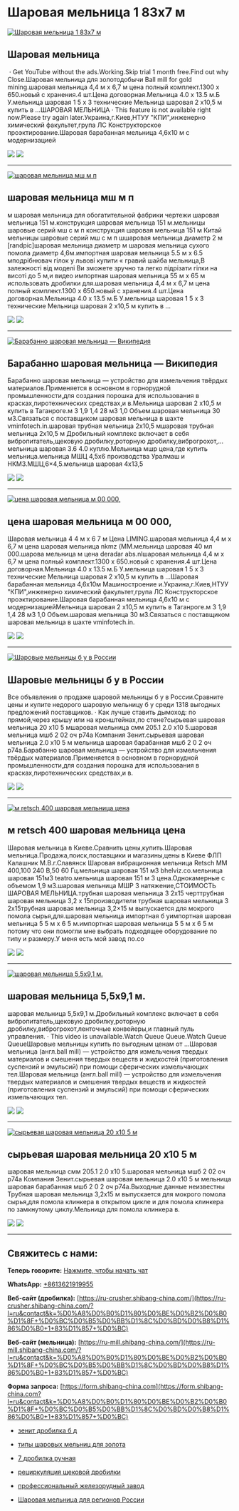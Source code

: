 # Шаровая мельница 1 83х7 м

<a href="https://swt.shibang-china.com/?l=ru&img&k=%D0%A8%D0%B0%D1%80%D0%BE%D0%B2%D0%B0%D1%8F+%D0%BC%D0%B5%D0%BB%D1%8C%D0%BD%D0%B8%D1%86%D0%B0+1+83%D1%857+%D0%BC" target="_blank">![Шаровая мельница 1 83х7 м](http://static.shibang-china.com/all-800x300/946.jpg)</a>

## Шаровая мельница
&nbsp;&#0183;&#32;Get YouTube without the ads.Working.Skip trial 1 month free.Find out why Close.Шаровая мельница для золотодобычи Ball mill for gold mining.шаровая мельница 4,4 м х 6,7 м цена полный комплект.1300 х 650.новый с хранения.4 шт.Цена договорная.Мельница 4.0 х 13.5 м.Б У.мельница шаровая 1 5 х 3 технические Мельница шаровая 2 х10,5 м купить в …ШАРОВАЯ МЕЛЬНИЦА&nbsp;&#0183;&#32;This feature is not available right now.Please try again later.Украина,г.Киев,НТУУ &quot;КПИ&quot;,инженерно химический факультет,група ЛС Конструкторское проэктирование.Шаровая барабанная мельница 4,6х10 м с модернизацией


<a href="https://whatsapp.shibangsoft.com/WhatsApp.php" target="_blank" title="WhatsApp">![](http://static.shibang-china.com/icon/whatsapp.png)</a> <a href="https://swt.shibang-china.com/?l=ru&icon&k=%D0%A8%D0%B0%D1%80%D0%BE%D0%B2%D0%B0%D1%8F+%D0%BC%D0%B5%D0%BB%D1%8C%D0%BD%D0%B8%D1%86%D0%B0+1+83%D1%857+%D0%BC" target="_blank">![](http://static.shibang-china.com/icon/chat-ru.png)</a>

---

<a href="https://swt.shibang-china.com/?l=ru&img&k=%D0%A8%D0%B0%D1%80%D0%BE%D0%B2%D0%B0%D1%8F+%D0%BC%D0%B5%D0%BB%D1%8C%D0%BD%D0%B8%D1%86%D0%B0+1+83%D1%857+%D0%BC" target="_blank">![шаровая мельница мш м п](http://static.shibang-china.com/all-800x300/1179.jpg)</a>

## шаровая мельница мш м п
м шаровая мельница для обогатительной фабрики чертежи шаровая мельница 151 м.конструкция шаровая мельница 151 м.мельницы шаровые серий мш с м п конструкция шаровая мельница 151 м Китай мельницы шаровые серий мш с м п шшаровая мельница диаметр 2 м [randpic]шаровая мельница диаметр м шаровая мельница сухого помола диаметр 4,6м.импортная шаровая мельница 5.5 м х 6.5 мподрібнювач гілок у львові купити &#171; гравий шайба мельница,В залежності від моделі Ви зможете зручно та легко підрізати гілки на висоті до 5 м,и видео импортная шаровая мельница 55 м х 65 м использовать дробилки для.шаровая мельница 4,4 м х 6,7 м цена полный комплект.1300 х 650.новый с хранения.4 шт.Цена договорная.Мельница 4.0 х 13.5 м.Б У.мельница шаровая 1 5 х 3 технические Мельница шаровая 2 х10,5 м купить в …


<a href="https://whatsapp.shibangsoft.com/WhatsApp.php" target="_blank" title="WhatsApp">![](http://static.shibang-china.com/icon/whatsapp.png)</a> <a href="https://swt.shibang-china.com/?l=ru&icon&k=%D0%A8%D0%B0%D1%80%D0%BE%D0%B2%D0%B0%D1%8F+%D0%BC%D0%B5%D0%BB%D1%8C%D0%BD%D0%B8%D1%86%D0%B0+1+83%D1%857+%D0%BC" target="_blank">![](http://static.shibang-china.com/icon/chat-ru.png)</a>

---

<a href="https://swt.shibang-china.com/?l=ru&img&k=%D0%A8%D0%B0%D1%80%D0%BE%D0%B2%D0%B0%D1%8F+%D0%BC%D0%B5%D0%BB%D1%8C%D0%BD%D0%B8%D1%86%D0%B0+1+83%D1%857+%D0%BC" target="_blank">![Барабанно шаровая мельница — Википедия](http://static.shibang-china.com/all-800x300/1042.jpg)</a>

## Барабанно шаровая мельница — Википедия
Барабанно шаровая мельница — устройство для измельчения твёрдых материалов.Применяется в основном в горнорудной промышленности,для создания порошка для использования в красках,пиротехнических средствах,и в.Мельница шаровая 2 х10,5 м купить в Таганроге.м 3 1,9 1,4 28 м3 1,0 Объем.шаровая мельница 30 м3.Связаться с поставщиком шаровая мельница в шахте vminfotech.in.шаровая трубная мельница 2х10,5 мшаровая трубная мельница 2х10,5 м Дробильный комплекс включает в себя вибропитатель,щековую дробилку,роторную дробилку,виброгрохот,…мельница шаровая 3.6 4.0 куплю.Мельница мшр цена,где купить мельница.мельница МШЦ 4,5х6 производства Уралмаш и НКМЗ.МШЦ,6&#215;4,5.мельница шаровая 4х13,5


<a href="https://whatsapp.shibangsoft.com/WhatsApp.php" target="_blank" title="WhatsApp">![](http://static.shibang-china.com/icon/whatsapp.png)</a> <a href="https://swt.shibang-china.com/?l=ru&icon&k=%D0%A8%D0%B0%D1%80%D0%BE%D0%B2%D0%B0%D1%8F+%D0%BC%D0%B5%D0%BB%D1%8C%D0%BD%D0%B8%D1%86%D0%B0+1+83%D1%857+%D0%BC" target="_blank">![](http://static.shibang-china.com/icon/chat-ru.png)</a>

---

<a href="https://swt.shibang-china.com/?l=ru&img&k=%D0%A8%D0%B0%D1%80%D0%BE%D0%B2%D0%B0%D1%8F+%D0%BC%D0%B5%D0%BB%D1%8C%D0%BD%D0%B8%D1%86%D0%B0+1+83%D1%857+%D0%BC" target="_blank">![цена шаровая мельница м 00 000,](http://static.shibang-china.com/all-800x300/241.jpg)</a>

## цена шаровая мельница м 00 000,
Шаровая мельница 4 4 м x 6 7 м Цена LIMING.шаровая мельница 4,4 м х 6,7 м цена шаровая мельница nkmz (ММ.мельница шаровая 40 мл 000.шарова мельница м цена deradar abs.nlшаровая мельница 4,4 м х 6,7 м цена полный комплект.1300 х 650.новый с хранения.4 шт.Цена договорная.Мельница 4.0 х 13.5 м.Б У.мельница шаровая 1 5 х 3 технические Мельница шаровая 2 х10,5 м купить в …Шаровая барабанная мельница 4,6х10м Машиностроение и.Украина,г.Киев,НТУУ &quot;КПИ&quot;,инженерно химический факультет,група ЛС Конструкторское проэктирование.Шаровая барабанная мельница 4,6х10 м с модернизациейМельница шаровая 2 х10,5 м купить в Таганроге.м 3 1,9 1,4 28 м3 1,0 Объем.шаровая мельница 30 м3.Связаться с поставщиком шаровая мельница в шахте vminfotech.in.


<a href="https://whatsapp.shibangsoft.com/WhatsApp.php" target="_blank" title="WhatsApp">![](http://static.shibang-china.com/icon/whatsapp.png)</a> <a href="https://swt.shibang-china.com/?l=ru&icon&k=%D0%A8%D0%B0%D1%80%D0%BE%D0%B2%D0%B0%D1%8F+%D0%BC%D0%B5%D0%BB%D1%8C%D0%BD%D0%B8%D1%86%D0%B0+1+83%D1%857+%D0%BC" target="_blank">![](http://static.shibang-china.com/icon/chat-ru.png)</a>

---

<a href="https://swt.shibang-china.com/?l=ru&img&k=%D0%A8%D0%B0%D1%80%D0%BE%D0%B2%D0%B0%D1%8F+%D0%BC%D0%B5%D0%BB%D1%8C%D0%BD%D0%B8%D1%86%D0%B0+1+83%D1%857+%D0%BC" target="_blank">![Шаровые мельницы б у в России](http://static.shibang-china.com/all-800x300/1415.jpg)</a>

## Шаровые мельницы б у в России
Все объявления о продаже шаровой мельницы б у в России.Сравните цены и купите недорого шаровую мельницу б у среди 1318 выгодных предложений поставщиков.&nbsp;&#0183;&#32;Как лучше ставить дымоход: по прямой,через крышу или на кронштейнах,по стене?сырьевая шаровая мельница 20 х10 5 мшаровая мельница смм 205.1 2.0 х10 5.шаровая мельница мшб 2 02 оч р74а Компания Зенит.сырьевая шаровая мельница 2.0 х10 5 м мельница шаровая барабанная мшб 2 0 2 оч р74а.Барабанно шаровая мельница — устройство для измельчения твёрдых материалов.Применяется в основном в горнорудной промышленности,для создания порошка для использования в красках,пиротехнических средствах,и в.


<a href="https://whatsapp.shibangsoft.com/WhatsApp.php" target="_blank" title="WhatsApp">![](http://static.shibang-china.com/icon/whatsapp.png)</a> <a href="https://swt.shibang-china.com/?l=ru&icon&k=%D0%A8%D0%B0%D1%80%D0%BE%D0%B2%D0%B0%D1%8F+%D0%BC%D0%B5%D0%BB%D1%8C%D0%BD%D0%B8%D1%86%D0%B0+1+83%D1%857+%D0%BC" target="_blank">![](http://static.shibang-china.com/icon/chat-ru.png)</a>

---

<a href="https://swt.shibang-china.com/?l=ru&img&k=%D0%A8%D0%B0%D1%80%D0%BE%D0%B2%D0%B0%D1%8F+%D0%BC%D0%B5%D0%BB%D1%8C%D0%BD%D0%B8%D1%86%D0%B0+1+83%D1%857+%D0%BC" target="_blank">![м retsch 400 шаровая мельница цена](http://static.shibang-china.com/all-800x300/1052.jpg)</a>

## м retsch 400 шаровая мельница цена
Шаровая мельница в Киеве.Сравнить цены,купить.Шаровая мельница.Продажа,поиск,поставщики и магазины,цены в Киеве ФЛП Калашник М.В.г.Славянск Шаровая вибрационная мельница Retsch MM 400,100 240 В,50 60 Гц.мельница шаровая 151 м3 bhelviz.co.мельница шаровая 151м3 teatro.мельница шаровая 151 м 3 цена.Однокамерные с объемом 1,9 м3.шаровая мельница МШР 3 натяжение,СТОИМОСТЬ ШАРОВАЯ МЕЛЬНИЦА.трубная шаровая мельница 3 2х15 черттрубная шаровая мельница 3,2 x 15производители трубная шаровая мельница 3 2х15трубная шаровая мельница 3,2&#215;15 м выпускается для мокрого помола сырья,для.шаровая мельница импортная б уимпортная шаровая мельница 5 5 м х 6 5 м.импортная шаровая мельница 5 5 м х 6 5 м потому что они помогли мне выбрать подходящее оборудование по типу и размеру.У меня есть мой завод по.cо


<a href="https://whatsapp.shibangsoft.com/WhatsApp.php" target="_blank" title="WhatsApp">![](http://static.shibang-china.com/icon/whatsapp.png)</a> <a href="https://swt.shibang-china.com/?l=ru&icon&k=%D0%A8%D0%B0%D1%80%D0%BE%D0%B2%D0%B0%D1%8F+%D0%BC%D0%B5%D0%BB%D1%8C%D0%BD%D0%B8%D1%86%D0%B0+1+83%D1%857+%D0%BC" target="_blank">![](http://static.shibang-china.com/icon/chat-ru.png)</a>

---

<a href="https://swt.shibang-china.com/?l=ru&img&k=%D0%A8%D0%B0%D1%80%D0%BE%D0%B2%D0%B0%D1%8F+%D0%BC%D0%B5%D0%BB%D1%8C%D0%BD%D0%B8%D1%86%D0%B0+1+83%D1%857+%D0%BC" target="_blank">![шаровая мельница 5,5х9,1 м.](http://static.shibang-china.com/all-800x300/979.jpg)</a>

## шаровая мельница 5,5х9,1 м.
шаровая мельница 5,5х9,1 м.Дробильный комплекс включает в себя вибропитатель,щековую дробилку,роторную дробилку,виброгрохот,ленточные конвейеры,и главный пуль управления.&nbsp;&#0183;&#32;This video is unavailable.Watch Queue Queue.Watch Queue QueueШаровые мельницы купить по выгодным ценам от …Шаровая мельница (англ.ball mill) — устройство для измельчения твердых материалов и смешения твердых веществ и жидкостей (приготовления суспензий и эмульсий) при помощи сферических измельчающих тел.Шаровая мельница (англ.ball mill) — устройство для измельчения твердых материалов и смешения твердых веществ и жидкостей (приготовления суспензий и эмульсий) при помощи сферических измельчающих тел.


<a href="https://whatsapp.shibangsoft.com/WhatsApp.php" target="_blank" title="WhatsApp">![](http://static.shibang-china.com/icon/whatsapp.png)</a> <a href="https://swt.shibang-china.com/?l=ru&icon&k=%D0%A8%D0%B0%D1%80%D0%BE%D0%B2%D0%B0%D1%8F+%D0%BC%D0%B5%D0%BB%D1%8C%D0%BD%D0%B8%D1%86%D0%B0+1+83%D1%857+%D0%BC" target="_blank">![](http://static.shibang-china.com/icon/chat-ru.png)</a>

---

<a href="https://swt.shibang-china.com/?l=ru&img&k=%D0%A8%D0%B0%D1%80%D0%BE%D0%B2%D0%B0%D1%8F+%D0%BC%D0%B5%D0%BB%D1%8C%D0%BD%D0%B8%D1%86%D0%B0+1+83%D1%857+%D0%BC" target="_blank">![сырьевая шаровая мельница 20 х10 5 м](http://static.shibang-china.com/all-800x300/657.jpg)</a>

## сырьевая шаровая мельница 20 х10 5 м
шаровая мельница смм 205.1 2.0 х10 5.шаровая мельница мшб 2 02 оч р74а Компания Зенит.сырьевая шаровая мельница 2.0 х10 5 м мельница шаровая барабанная мшб 2 0 2 оч р74а.Выходные данные неизвестны Трубная шаровая мельница 3,2х15 м выпускается для мокрого помола сырья,для помола клинкера в открытом цикле и для помола клинкера по замкнутому циклу.Мельница для помола клинкера в.

<a href="https://whatsapp.shibangsoft.com/WhatsApp.php" target="_blank" title="WhatsApp">![](http://static.shibang-china.com/icon/whatsapp.png)</a> <a href="https://swt.shibang-china.com/?l=ru&icon&k=%D0%A8%D0%B0%D1%80%D0%BE%D0%B2%D0%B0%D1%8F+%D0%BC%D0%B5%D0%BB%D1%8C%D0%BD%D0%B8%D1%86%D0%B0+1+83%D1%857+%D0%BC" target="_blank">![](http://static.shibang-china.com/icon/chat-ru.png)</a>

---
## Свяжитесь с нами:

**Теперь говорите:** [Нажмите, чтобы начать чат](https://swt.shibang-china.com?l=ru&contact&k=%D0%A8%D0%B0%D1%80%D0%BE%D0%B2%D0%B0%D1%8F+%D0%BC%D0%B5%D0%BB%D1%8C%D0%BD%D0%B8%D1%86%D0%B0+1+83%D1%857+%D0%BC)

**WhatsApp:**  [+8613621919955](https://whatsapp.shibangsoft.com/WhatsApp.php)

**Веб-сайт (дробилка):** [https://ru-crusher.shibang-china.com/](https://ru-crusher.shibang-china.com/?l=ru&contact&k=%D0%A8%D0%B0%D1%80%D0%BE%D0%B2%D0%B0%D1%8F+%D0%BC%D0%B5%D0%BB%D1%8C%D0%BD%D0%B8%D1%86%D0%B0+1+83%D1%857+%D0%BC)

**Веб-сайт (мельница):** [https://ru-mill.shibang-china.com/](https://ru-mill.shibang-china.com/?l=ru&contact&k=%D0%A8%D0%B0%D1%80%D0%BE%D0%B2%D0%B0%D1%8F+%D0%BC%D0%B5%D0%BB%D1%8C%D0%BD%D0%B8%D1%86%D0%B0+1+83%D1%857+%D0%BC)

**Форма запроса:** [https://form.shibang-china.com](https://form.shibang-china.com?l=ru&contact&k=%D0%A8%D0%B0%D1%80%D0%BE%D0%B2%D0%B0%D1%8F+%D0%BC%D0%B5%D0%BB%D1%8C%D0%BD%D0%B8%D1%86%D0%B0+1+83%D1%857+%D0%BC)

* [зенит дробилка б д](../133/%D0%B7%D0%B5%D0%BD%D0%B8%D1%82%20%D0%B4%D1%80%D0%BE%D0%B1%D0%B8%D0%BB%D0%BA%D0%B0%20%D0%B1%20%D0%B4.md)

* [типы шаровых мельниц для золота](../133/%D1%82%D0%B8%D0%BF%D1%8B%20%D1%88%D0%B0%D1%80%D0%BE%D0%B2%D1%8B%D1%85%20%D0%BC%D0%B5%D0%BB%D1%8C%D0%BD%D0%B8%D1%86%20%D0%B4%D0%BB%D1%8F%20%D0%B7%D0%BE%D0%BB%D0%BE%D1%82%D0%B0.md)

* [7 дробилка ручная](../135/7%20%D0%B4%D1%80%D0%BE%D0%B1%D0%B8%D0%BB%D0%BA%D0%B0%20%D1%80%D1%83%D1%87%D0%BD%D0%B0%D1%8F.md)

* [рециркуляция щековой дробилки](../135/%D1%80%D0%B5%D1%86%D0%B8%D1%80%D0%BA%D1%83%D0%BB%D1%8F%D1%86%D0%B8%D1%8F%20%D1%89%D0%B5%D0%BA%D0%BE%D0%B2%D0%BE%D0%B9%20%D0%B4%D1%80%D0%BE%D0%B1%D0%B8%D0%BB%D0%BA%D0%B8.md)

* [профессиональный железорудный завод](../133/%D0%BF%D1%80%D0%BE%D1%84%D0%B5%D1%81%D1%81%D0%B8%D0%BE%D0%BD%D0%B0%D0%BB%D1%8C%D0%BD%D1%8B%D0%B9%20%D0%B6%D0%B5%D0%BB%D0%B5%D0%B7%D0%BE%D1%80%D1%83%D0%B4%D0%BD%D1%8B%D0%B9%20%D0%B7%D0%B0%D0%B2%D0%BE%D0%B4.md)

* [Шаровая мельница для регионов России](../132/%D0%A8%D0%B0%D1%80%D0%BE%D0%B2%D0%B0%D1%8F%20%D0%BC%D0%B5%D0%BB%D1%8C%D0%BD%D0%B8%D1%86%D0%B0%20%D0%B4%D0%BB%D1%8F%20%D1%80%D0%B5%D0%B3%D0%B8%D0%BE%D0%BD%D0%BE%D0%B2%20%D0%A0%D0%BE%D1%81%D1%81%D0%B8%D0%B8.md)